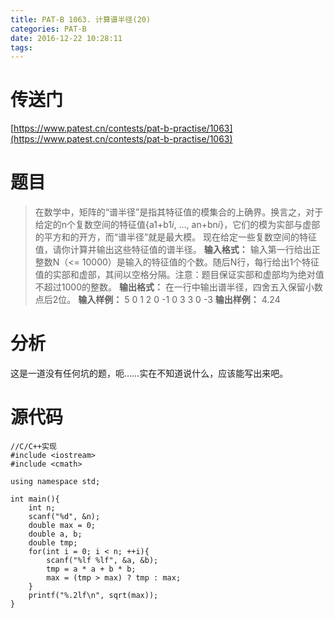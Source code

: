 ```yaml
---
title: PAT-B 1063. 计算谱半径(20)
categories: PAT-B
date: 2016-12-22 10:28:11
tags:
---
```

# 传送门
[https://www.patest.cn/contests/pat-b-practise/1063](https://www.patest.cn/contests/pat-b-practise/1063)
<!--more-->
# 题目
> 在数学中，矩阵的“谱半径”是指其特征值的模集合的上确界。换言之，对于给定的n个复数空间的特征值{a1+b1*i*, ..., an+bn*i*}，它们的模为实部与虚部的平方和的开方，而“谱半径”就是最大模。
现在给定一些复数空间的特征值，请你计算并输出这些特征值的谱半径。
**输入格式：**
输入第一行给出正整数N（<= 10000）是输入的特征值的个数。随后N行，每行给出1个特征值的实部和虚部，其间以空格分隔。注意：题目保证实部和虚部均为绝对值不超过1000的整数。
**输出格式：**
在一行中输出谱半径，四舍五入保留小数点后2位。
**输入样例：**
5
0 1
2 0
-1 0
3 3
0 -3
**输出样例：**
4.24

# 分析
这是一道没有任何坑的题，呃……实在不知道说什么，应该能写出来吧。

# 源代码

	//C/C++实现
	#include <iostream>
	#include <cmath>

	using namespace std;

	int main(){
		int n;
		scanf("%d", &n);
		double max = 0;
		double a, b;
		double tmp;
		for(int i = 0; i < n; ++i){
			scanf("%lf %lf", &a, &b);
			tmp = a * a + b * b;
			max = (tmp > max) ? tmp : max;
		}
		printf("%.2lf\n", sqrt(max));
	}